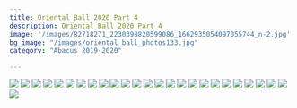 ```yaml
---
title: Oriental Ball 2020 Part 4
description: Oriental Ball 2020 Part 4
image: '/images/82718271_2230398820599086_1662935054097055744_n-2.jpg'
bg_image: "/images/oriental_ball_photos133.jpg"
category: "Abacus 2019-2020"

---
```


![](/images/oriental_ball_photos151.jpg)
![](/images/oriental_ball_photos152.jpg)
![](/images/oriental_ball_photos153.jpg)
![](/images/oriental_ball_photos154.jpg)
![](/images/oriental_ball_photos155.jpg)
![](/images/oriental_ball_photos156.jpg)
![](/images/oriental_ball_photos157.jpg)
![](/images/oriental_ball_photos158.jpg)
![](/images/oriental_ball_photos159.jpg)
![](/images/oriental_ball_photos160.jpg)
![](/images/oriental_ball_photos161.jpg)
![](/images/oriental_ball_photos162.jpg)
![](/images/oriental_ball_photos163.jpg)
![](/images/oriental_ball_photos164.jpg)
![](/images/oriental_ball_photos165.jpg)
![](/images/oriental_ball_photos166.jpg)
![](/images/oriental_ball_photos167.jpg)
![](/images/oriental_ball_photos168.jpg)
![](/images/oriental_ball_photos169.jpg)
![](/images/oriental_ball_photos170.jpg)
![](/images/oriental_ball_photos171.jpg)
![](/images/oriental_ball_photos172.jpg)
![](/images/oriental_ball_photos173.jpg)
![](/images/oriental_ball_photos174.jpg)
![](/images/oriental_ball_photos175.jpg)
![](/images/oriental_ball_photos176.jpg)
